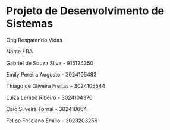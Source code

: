 # Projeto de Desenvolvimento de Sistemas

Ong Resgatando Vidas

Nome / RA

Gabriel de Souza Silva - 915124350

Emily Pereira Augusto - 3024105483

Thiago de Oliveira Freitas - 3024105544

Luiza Lembo Ribeiro - 3024104370

Caio Silveira Tornai - 302410664

Felipe Feliciano Emilio - 3023203256
